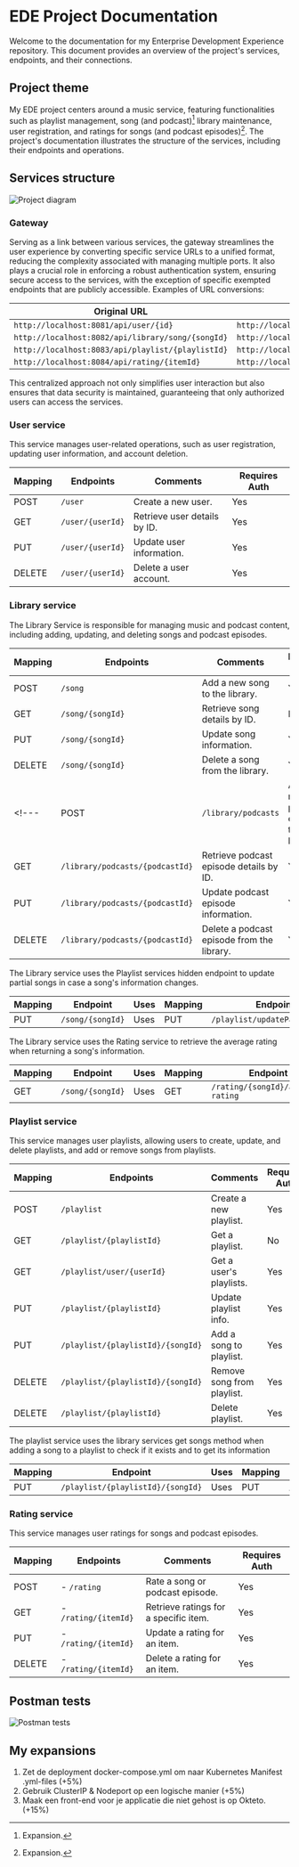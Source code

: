 # EDE Project Documentation

Welcome to the documentation for my Enterprise Development Experience repository. This document provides an overview of the project's services, endpoints, and their connections.

## Project theme

My EDE project centers around a music service, featuring functionalities such as playlist management, song (and podcast)[^1] library maintenance, user registration, and ratings for songs (and podcast episodes)[^1]. The project's documentation illustrates the structure of the services, including their endpoints and operations.

[^1]: Expansion.
## Services structure

![Project diagram](projectDiagram.png)

### Gateway

Serving as a link between various services, the gateway streamlines the user experience by converting specific service URLs to a unified format, reducing the complexity associated with managing multiple ports. It also plays a crucial role in enforcing a robust authentication system, ensuring secure access to the services, with the exception of specific exempted endpoints that are publicly accessible. 
Examples of URL conversions:

| Original URL                                    | Converted URL                              |
| ---------------------------------------------- | ---------------------------------------- |
| `http://localhost:8081/api/user/{id}`           | `http://localhost:8080/user/{id}`         |
| `http://localhost:8082/api/library/song/{songId}` | `http://localhost:8080/song/{songId}`     |
| `http://localhost:8083/api/playlist/{playlistId}` | `http://localhost:8080/playlist/{playlistId}` |
| `http://localhost:8084/api/rating/{itemId}`     | `http://localhost:8080/rating/{itemId}`   |


This centralized approach not only simplifies user interaction but also ensures that data security is maintained, guaranteeing that only authorized users can access the services.

### User service

This service manages user-related operations, such as user registration, updating user information, and account deletion.

| Mapping | Endpoints        | Comments                     | Requires Auth |
| ------- | ---------------- | ---------------------------- | ------------- |
| POST    | `/user`          | Create a new user.           | Yes            |
| GET     | `/user/{userId}` | Retrieve user details by ID. | Yes            |
| PUT     | `/user/{userId}` | Update user information.     | Yes            |
| DELETE  | `/user/{userId}` | Delete a user account.       | Yes            |

### Library service

The Library Service is responsible for managing music and podcast content, including adding, updating, and deleting songs and podcast episodes.

| Mapping | Endpoints                       | Comments                                   | Requires Auth |
| --------- | ------------------------------- | ------------------------------------------ | ------------------- |
| POST      | `/song`                 | Add a new song to the library.             | Yes |
| GET       | `/song/{songId}`        | Retrieve song details by ID.               | No |
| PUT       | `/song/{songId}`        | Update song information.                   | Yes |
| DELETE    | `/song/{songId}`        | Delete a song from the library.            | Yes |
<!---| POST      | `/library/podcasts`             | Add a new podcast episode to the library.  | Yes |
| GET       | `/library/podcasts/{podcastId}` | Retrieve podcast episode details by ID.    | Yes |
| PUT       | `/library/podcasts/{podcastId}` | Update podcast episode information.        | Yes |
| DELETE    | `/library/podcasts/{podcastId}` | Delete a podcast episode from the library. | Yes |-->

The Library service uses the Playlist services hidden endpoint to update partial songs in case a song's information changes.

| Mapping | Endpoint              | Uses    | Mapping | Endpoint |
| ------- | ---------------------- | ------- | -------- | ------------- |
| PUT     | `/song/{songId}`       | Uses       | PUT      | `/playlist/updatePartialSongs` | Special non-public method used by the library to update partial song data if a song were to get updated | Not accessible |

The Library service uses the Rating service to retrieve the average rating when returning a song's information.

| Mapping | Endpoint          | Uses   | Mapping | Endpoint |
| ------- | ------------------ | ------ | -------- | ------------- |
| GET     | `/song/{songId}`    | Uses      | GET     | `/rating/{songId}/average-rating` | When adding a song to a playlist, the service will ask the library service about its existence and some details about it.

### Playlist service

This service manages user playlists, allowing users to create, update, and delete playlists, and add or remove songs from playlists.

| Mapping | Endpoints                         | Comments                   | Requires Auth |
| --------- | --------------------------------- | -------------------------- | ------------------- |
| POST      | `/playlist`                       | Create a new playlist.     | Yes |
| GET       | `/playlist/{playlistId}`          | Get a playlist.            | No |
| GET       | `/playlist/user/{userId}`         | Get a user's playlists.    | Yes |
| PUT       | `/playlist/{playlistId}`          | Update playlist info.      | Yes |
| PUT       | `/playlist/{playlistId}/{songId}` | Add a song to playlist.    | Yes |
| DELETE    | `/playlist/{playlistId}/{songId}` | Remove song from playlist. | Yes |
| DELETE    | `/playlist/{playlistId}`          | Delete playlist.           | Yes |


The playlist service uses the library services get songs method when adding a song to a playlist to check if it exists and to get its information

| Mapping | Endpoint                     | Uses | Mapping | Endpoint |
| ------- | ----------------------------- | ------- | -------- | ------------- |
| PUT     | `/playlist/{playlistId}/{songId}` | Uses       | PUT     | `/song/{songId}` | Special non-public method used by the library to update partial song data if a song were to get  


### Rating service

This service manages user ratings for songs and podcast episodes.

| Mapping | Endpoints          | Comments                              | Requires Auth |
| ------- | ------------------ | ------------------------------------- | ------------- |
| POST    | - `/rating`        | Rate a song or podcast episode.       | Yes            |
| GET     | - `/rating/{itemId}` | Retrieve ratings for a specific item. | Yes            |
| PUT     | - `/rating/{itemId}` | Update a rating for an item.          | Yes            |
| DELETE  | - `/rating/{itemId}` | Delete a rating for an item.          | Yes            |


## Postman tests

![Postman tests](PostmanSummary.jpg)

## My expansions

1. Zet de deployment docker-compose.yml om naar Kubernetes Manifest .yml-files (+5%)
2. Gebruik ClusterIP & Nodeport op een logische manier (+5%)
3. Maak een front-end voor je applicatie die niet gehost is op Okteto. (+15%)

